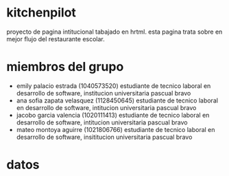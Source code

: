 # kitchenpilot
proyecto de pagina intitucional tabajado en hrtml.
esta pagina trata sobre en mejor flujo del restaurante escolar.
# miembros del grupo
- emily palacio estrada (1040573520) estudiante de tecnico laboral en desarrollo de software, institucion universitaria pascual bravo
- ana sofia zapata velasquez (1128450645) estudiante de tecnico laboral en desarrollo de software, intitucion universitaria pascual bravo
- jacobo garcia valencia (1020111413) estudiante de tecnico laboral en desarrollo de software, intitucion universitaria pascual bravo
- mateo montoya aguirre (1021806766) estudiante de tecnico laboral en desarrollo de software, insititucion universitaria pascual bravo
# datos

